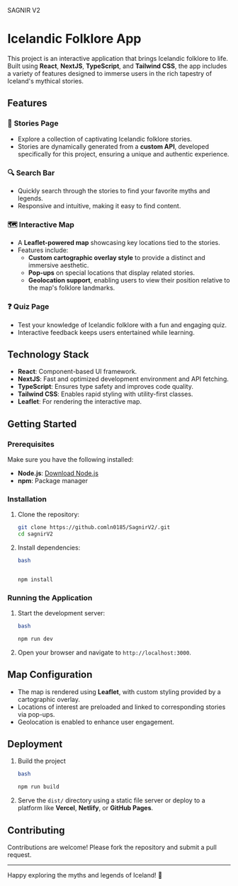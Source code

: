 SAGNIR V2

# Icelandic Folklore App

This project is an interactive application that brings Icelandic folklore to life. Built using **React**, **NextJS**, **TypeScript**, and **Tailwind CSS**, the app includes a variety of features designed to immerse users in the rich tapestry of Iceland's mythical stories.

## Features

### 📜 **Stories Page**

- Explore a collection of captivating Icelandic folklore stories.
- Stories are dynamically generated from a **custom API**, developed specifically for this project, ensuring a unique and authentic experience.

### 🔍 **Search Bar**

- Quickly search through the stories to find your favorite myths and legends.
- Responsive and intuitive, making it easy to find content.

### 🗺️ **Interactive Map**

- A **Leaflet-powered map** showcasing key locations tied to the stories.
- Features include:
  - **Custom cartographic overlay style** to provide a distinct and immersive aesthetic.
  - **Pop-ups** on special locations that display related stories.
  - **Geolocation support**, enabling users to view their position relative to the map's folklore landmarks.

### ❓ **Quiz Page**

- Test your knowledge of Icelandic folklore with a fun and engaging quiz.
- Interactive feedback keeps users entertained while learning.

## Technology Stack

- **React**: Component-based UI framework.
- **NextJS**: Fast and optimized development environment and API fetching.
- **TypeScript**: Ensures type safety and improves code quality.
- **Tailwind CSS**: Enables rapid styling with utility-first classes.
- **Leaflet**: For rendering the interactive map.

## Getting Started

### Prerequisites

Make sure you have the following installed:

- **Node.js**: [Download Node.js](https://nodejs.org/)
- **npm**: Package manager

### Installation

1. Clone the repository:

   ```bash
   git clone https://github.comln0185/SagnirV2/.git
   cd sagnirV2

   ```

2. Install dependencies:

   ```bash
   bash


   npm install

   ```

### Running the Application

1. Start the development server:

   ```bash
   bash

   npm run dev

   ```

2. Open your browser and navigate to `http://localhost:3000`.

## Map Configuration

- The map is rendered using **Leaflet**, with custom styling provided by a cartographic overlay.
- Locations of interest are preloaded and linked to corresponding stories via pop-ups.
- Geolocation is enabled to enhance user engagement.

## Deployment

1. Build the project

   ```bash
   bash

   npm run build

   ```

2. Serve the `dist/` directory using a static file server or deploy to a platform like **Vercel**, **Netlify**, or **GitHub Pages**.

## Contributing

Contributions are welcome! Please fork the repository and submit a pull request.

---

Happy exploring the myths and legends of Iceland! 🌋

